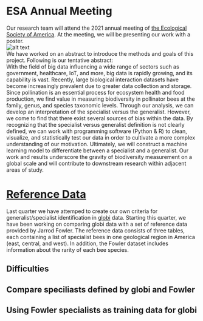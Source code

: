 # ESA Annual Meeting
Our research team will attend the 2021 annual meeting of [the Ecological Society of America](https://www.esa.org/longbeach/). At the meeting, we will be presenting our work with a poster.  \
![alt text](https://www.esa.org/wp-content/uploads/2019/04/ecological-society-of-america_icon.png)\
We have worked on an abstract to introduce the methods and goals of this project. Following is our tentative abstract:\
With the field of big data influencing a wide range of sectors such as government, healthcare, IoT, and more, big data is rapidly growing, and its capability is vast. Recently, large biological interaction datasets have become increasingly prevalent due to greater data collection and storage. Since pollination is an essential process for ecosystem health and food production, we find value in measuring biodiversity in pollinator bees at the family, genus, and species taxonomic levels. Through our analysis, we can develop an interpretation of the specialist versus the generalist. However, we come to find that there exist several sources of bias within the data. By recognizing that the specialist versus generalist definition is not clearly defined, we can work with programming software (Python & R) to clean, visualize, and statistically test our data in order to cultivate a more complex understanding of our motivation. Ultimately, we will construct a machine learning model to differentiate between a specialist and a generalist. Our work and results underscore the gravity of biodiversity measurement on a global scale and will contribute to downstream research within adjacent areas of study. 

# [Reference Data](https://jarrodfowler.com/specialist_bees.html)
Last quarter we have attemped to create our own criteria for generalist/specialist identification in [globi](https://www.globalbioticinteractions.org/data) data. Starting this quarter, we have been working on comparing globi data with a set of reference data provided by Jarrod Fowler. The reference data consists of three tables, each containing a list of specialist bees in one geological region in America (east, central, and west). In addition, the Fowler dataset includes information about the rarity of each bee species.

## Difficulties

## Compare speciliasts defined by globi and Fowler

## Using Fowler specialists as training data for globi
